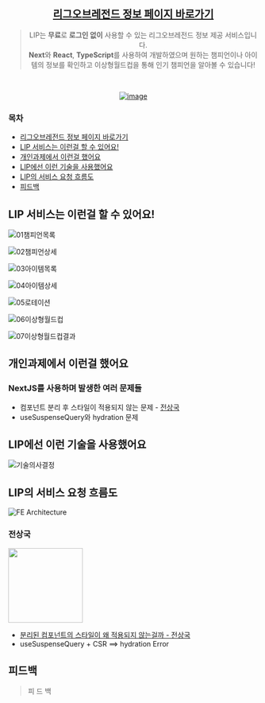 <div align="center">

## [리그오브레전드 정보 페이지 바로가기](https://next-task-lol.vercel.app/)

> LIP는 **무료**로 **로그인 없이** 사용할 수 있는 리그오브레전드 정보 제공 서비스입니다.  
> **Next**와 **React**, **TypeScript**를 사용하여 개발하였으며
> 원하는 챔피언이나 아이템의 정보를 확인하고
> 이상형월드컵을 통해 인기 챔피언을 알아볼 수 있습니다!

<br />

<a href="https://next-task-lol.vercel.app/">

![image](https://github.com/user-attachments/assets/e0964021-94e1-475d-af90-026242382d02)

</a>
</div>

### 목차
- [리그오브레전드 정보 페이지 바로가기](#리그오브레전드-정보-페이지-바로가기)
- [LIP 서비스는 이런걸 할 수 있어요!](#lip-서비스는-이런걸-할-수-있어요)
- [개인과제에서 이런걸 했어요](#개인과제에서-이런걸-했어요)
- [LIP에선 이런 기술을 사용했어요](#lip에선-이런-기술을-사용했어요)
- [LIP의 서비스 요청 흐름도](#lip의-서비스-요청-흐름도)
- [피드백](#피드백)

## LIP 서비스는 이런걸 할 수 있어요!

![01챔피언목록](https://github.com/user-attachments/assets/8c348263-1c85-4cb4-aea3-6dba56902481)

![02챔피언상세](https://github.com/user-attachments/assets/5739a5cc-f34e-45bb-bc21-cde59a70210b)

![03아이템목록](https://github.com/user-attachments/assets/34abebd1-a325-4012-ad33-bdfbed6f0e04)

![04아이템상세](https://github.com/user-attachments/assets/4af5caf7-8b61-4b99-90c3-9a5a62972fb7)

![05로테이션](https://github.com/user-attachments/assets/c44de086-12ef-4e9d-9cdd-859103635a2a)

![06이상형월드컵](https://github.com/user-attachments/assets/62065653-e12c-4582-a151-bec550235aae)

![07이상형월드컵결과](https://github.com/user-attachments/assets/c6e0b7f0-970b-4409-9c7e-7d298bb20245)


## 개인과제에서 이런걸 했어요
### NextJS를 사용하며 발생한 여러 문제들
- 컴포넌트 분리 후 스타일이 적용되지 않는 문제 - [전상국](#전상국)
- useSuspenseQuery와 hydration 문제

## LIP에선 이런 기술을 사용했어요
![기술의사결정](https://github.com/user-attachments/assets/32a4a41c-1425-41e1-8990-2717533dc726)

## LIP의 서비스 요청 흐름도
![FE Architecture](https://github.com/user-attachments/assets/24147090-c4af-4357-a7ca-01d85cf1446f)

### 전상국

<a href="https://github.com/escape-engineering"><img src="https://avatars.githubusercontent.com/u/117638805?s=400&v=4" width="150"></a>

- [분리된 컴포넌트의 스타일이 왜 적용되지 않는걸까 - 전상국](https://codingpracticenote.tistory.com/340)
- useSuspenseQuery + CSR ==> hydration Error

## 피드백

> 피
> 드
> 백
